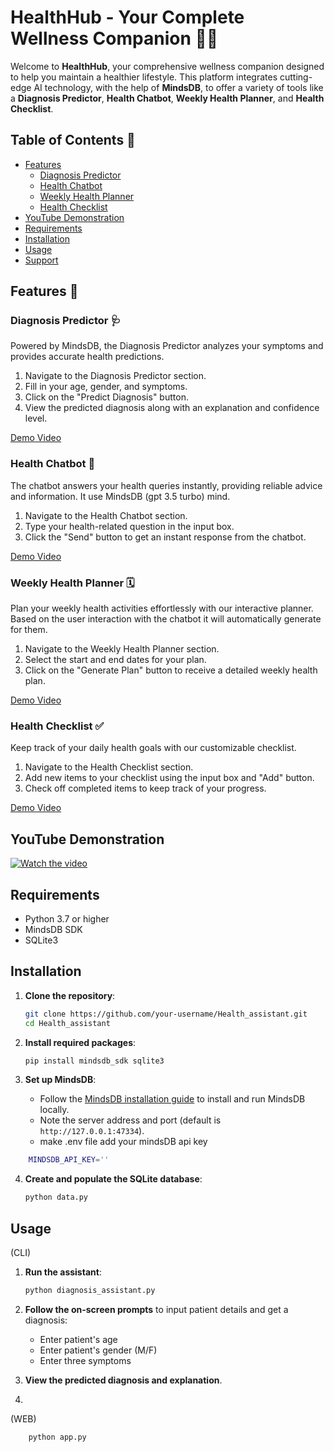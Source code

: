 
# HealthHub - Your Complete Wellness Companion 🏥💪

Welcome to **HealthHub**, your comprehensive wellness companion designed to help you maintain a healthier lifestyle. This platform integrates cutting-edge AI technology, with the help of  **MindsDB**, to offer a variety of tools like a **Diagnosis Predictor**, **Health Chatbot**, **Weekly Health Planner**, and **Health Checklist**.


## Table of Contents 📑

- [Features](#features)
  - [Diagnosis Predictor](#diagnosis-predictor)
  - [Health Chatbot](#health-chatbot)
  - [Weekly Health Planner](#weekly-health-planner)
  - [Health Checklist](#health-checklist)
- [YouTube Demonstration](#youtube-demonstration)
- [Requirements](#requirements)
- [Installation](#installation)
- [Usage](#usage)
- [Support](#support)

## Features 🌟

### Diagnosis Predictor 🩺

Powered by MindsDB, the Diagnosis Predictor analyzes your symptoms and provides accurate health predictions.

1. Navigate to the Diagnosis Predictor section.
2. Fill in your age, gender, and symptoms.
3. Click on the "Predict Diagnosis" button.
4. View the predicted diagnosis along with an explanation and confidence level.





[Demo Video](https://github.com/user-attachments/assets/6d500300-9bfe-46b3-9616-e7fdae5a38e0)

### Health Chatbot 🤖

The chatbot answers your health queries instantly, providing reliable advice and information. It use MindsDB (gpt 3.5 turbo) mind.

1. Navigate to the Health Chatbot section.
2. Type your health-related question in the input box.
3. Click the "Send" button to get an instant response from the chatbot.



[Demo Video](https://github.com/user-attachments/assets/eabee797-abdd-4b38-bcca-e91a7239356a)

### Weekly Health Planner 🗓️

Plan your weekly health activities effortlessly with our interactive planner. Based on the user interaction with the chatbot it will automatically generate for them.

1. Navigate to the Weekly Health Planner section.
2. Select the start and end dates for your plan.
3. Click on the "Generate Plan" button to receive a detailed weekly health plan.


[Demo Video](https://github.com/user-attachments/assets/bf48438f-a94c-4596-b79c-06324147883e)

### Health Checklist ✅

Keep track of your daily health goals with our customizable checklist.

1. Navigate to the Health Checklist section.
2. Add new items to your checklist using the input box and "Add" button.
3. Check off completed items to keep track of your progress.


[Demo Video](https://github.com/user-attachments/assets/6adeace5-b0d2-4e78-915f-add9954b8651)


## YouTube Demonstration



[![Watch the video](https://img.youtube.com/vi/oDEMWkdwTWs/0.jpg)](https://www.youtube.com/watch?v=oDEMWkdwTWs)


## Requirements
- Python 3.7 or higher
- MindsDB SDK
- SQLite3
  
## Installation

1. **Clone the repository**:
    ```bash
    git clone https://github.com/your-username/Health_assistant.git
    cd Health_assistant
    ```

2. **Install required packages**:
    ```bash
    pip install mindsdb_sdk sqlite3
    ```

3. **Set up MindsDB**:
    - Follow the [MindsDB installation guide](https://docs.mindsdb.com/install) to install and run MindsDB locally.
    - Note the server address and port (default is `http://127.0.0.1:47334`).
    - make .env file add your mindsDB api key 
```bash
    MINDSDB_API_KEY=''
```
4. **Create and populate the SQLite database**:
    ```bash
    python data.py
    ```

## Usage
(CLI)
1. **Run the assistant**:
    ```bash
    python diagnosis_assistant.py
    ```

2. **Follow the on-screen prompts** to input patient details and get a diagnosis:
    - Enter patient's age
    - Enter patient's gender (M/F)
    - Enter three symptoms

3. **View the predicted diagnosis and explanation**.

4. 
(WEB)
```bash
    python app.py
```






